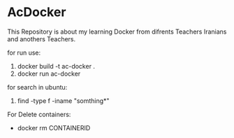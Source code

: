 # AcDocker

This Repository is about my learning Docker from difrents Teachers Iranians and anothers Teachers.


for run use:
1. docker build -t ac-docker .
2. docker run ac-docker


for search in ubuntu:
1. find -type f -iname "somthing*"

For Delete containers:
- docker rm CONTAINERID 
